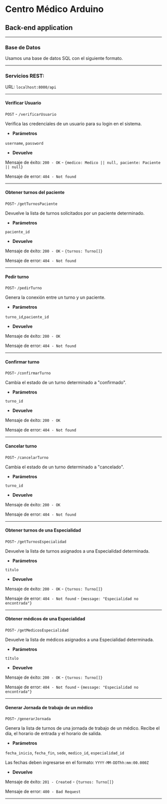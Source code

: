 # Centro Médico Arduino

## Back-end application

***

### Base de Datos

Usamos una base de datos SQL con el siguiente formato.



***

### Servicios REST:

URL: `localhost:8000/api`

***


#### Verificar Usuario

`POST` - `/verificarUsuario`

Verifica las credenciales de un usuario para su login en el sistema.

* **Parámetros**

`username`, `password`

* **Devuelve**

Mensaje de éxito: `200 - OK` - `{medico: Medico || null, paciente: Paciente || null}`

Mensaje de error: `404 - Not found`

***

#### Obtener turnos del paciente

`POST`- `/getTurnosPaciente`

Devuelve la lista de turnos solicitados por un paciente determinado.

* **Parámetros**

`paciente_id`

* **Devuelve**

Mensaje de éxito: `200 - OK` - `{turnos: Turno[]}`

Mensaje de error: `404 - Not found`

***

#### Pedir turno

`POST`- `/pedirTurno`

Genera la conexión entre un turno y un paciente.

* **Parámetros**

`turno_id`,`paciente_id`

* **Devuelve**

Mensaje de éxito: `200 - OK`

Mensaje de error: `404 - Not found`

***

#### Confirmar turno

`POST`- `/confirmarTurno`

Cambia el estado de un turno determinado a "confirmado".

* **Parámetros**

`turno_id`

* **Devuelve**

Mensaje de éxito: `200 - OK`

Mensaje de error: `404 - Not found`

***

#### Cancelar turno

`POST`- `/cancelarTurno`

Cambia el estado de un turno determinado a "cancelado".

* **Parámetros**

`turno_id`

* **Devuelve**

Mensaje de éxito: `200 - OK`

Mensaje de error: `404 - Not found`

***

#### Obtener turnos de una Especialidad

`POST`- `/getTurnosEspecialidad`

Devuelve la lista de turnos asignados a una Especialidad determinada.

* **Parámetros**

`titulo`

* **Devuelve**

Mensaje de éxito: `200 - OK` - `{turnos: Turno[]}`

Mensaje de error: `404 - Not found` - `{message: "Especialidad no encontrada"}`

***

#### Obtener médicos de una Especialidad

`POST`- `/getMedicosEspecialidad`

Devuelve la lista de médicos asignados a una Especialidad determinada.

* **Parámetros**

`título`

* **Devuelve**

Mensaje de éxito: `200 - OK` - `{turnos: Turno[]}`

Mensaje de error: `404 - Not found` - `{message: "Especialidad no encontrada"}`

***

#### Generar Jornada de trabajo de un médico

`POST`- `/generarJornada`

Genera la lista de turnos de una jornada de trabajo de un médico. Recibe el día, el horario de entrada y el horario de salida.

* **Parámetros**

`fecha_inicio`, `fecha_fin`, `sede`, `medico_id`, `especialidad_id`

Las fechas deben ingresarse en el formato: `YYYY-MM-DDThh:mm:00.000Z`

* **Devuelve**

Mensaje de éxito: `201 - Created` - `{turnos: Turno[]}`

Mensaje de error: `400 - Bad Request`

***


